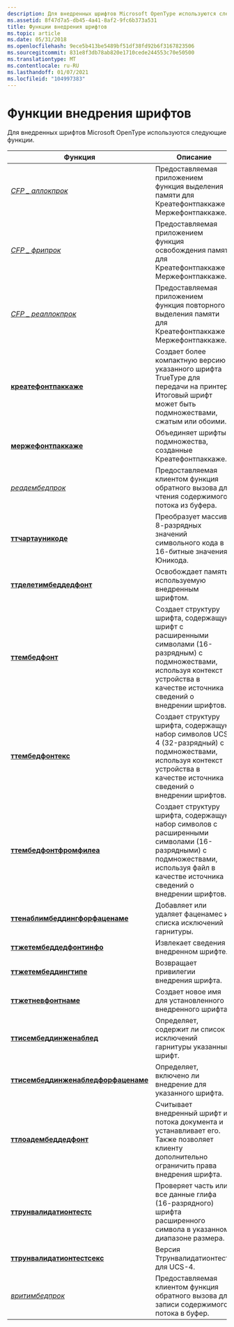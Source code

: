 ```yaml
---
description: Для внедренных шрифтов Microsoft OpenType используются следующие функции.
ms.assetid: 8f47d7a5-db45-4a41-8af2-9fc6b373a531
title: Функции внедрения шрифтов
ms.topic: article
ms.date: 05/31/2018
ms.openlocfilehash: 9ece5b413be5489bf51df38fd92b6f3167823506
ms.sourcegitcommit: 831e8f3db78ab820e1710cede244553c70e50500
ms.translationtype: MT
ms.contentlocale: ru-RU
ms.lasthandoff: 01/07/2021
ms.locfileid: "104997383"
---
```

# <a name="font-embedding-functions"></a>Функции внедрения шрифтов

Для внедренных шрифтов Microsoft OpenType используются следующие функции.



| Функция                                                                   | Описание                                                                                                                                              |
|----------------------------------------------------------------------------|----------------------------------------------------------------------------------------------------------------------------------------------------------|
| [*CFP \_ аллокпрок*](/windows/desktop/api/FontSub/nc-fontsub-cfp_allocproc)                                      | Предоставляемая приложением функция выделения памяти для Креатефонтпаккаже и Мержефонтпаккаже.                                                              |
| [*CFP \_ фрипрок*](/windows/desktop/api/FontSub/nc-fontsub-cfp_freeproc)                                        | Предоставляемая приложением функция освобождения памяти для Креатефонтпаккаже и Мержефонтпаккаже.                                                            |
| [*CFP \_ реаллокпрок*](/windows/desktop/api/FontSub/nc-fontsub-cfp_reallocproc)                                  | Предоставляемая приложением функция повторного выделения памяти для Креатефонтпаккаже и Мержефонтпаккаже.                                                            |
| [**креатефонтпаккаже**](/windows/desktop/api/FontSub/nf-fontsub-createfontpackage)                             | Создает более компактную версию указанного шрифта TrueType для передачи на принтер. Итоговый шрифт может быть подмножествами, сжатым или обоими. |
| [**мержефонтпаккаже**](/windows/desktop/api/FontSub/nf-fontsub-mergefontpackage)                               | Объединяет шрифты подмножества, созданные Креатефонтпаккаже.                                                                                                        |
| [*реадембедпрок*](/previous-versions//dd162894(v=vs.85))                                       | Предоставляемая клиентом функция обратного вызова для чтения содержимого потока из буфера.                                                                                 |
| [**ттчартауникоде**](/windows/desktop/api/T2embapi/nf-t2embapi-ttchartounicode)                                 | Преобразует массив 8-разрядных значений символьного кода в 16-битные значения Юникода.                                                                               |
| [**ттделетимбеддедфонт**](/windows/desktop/api/T2embapi/nf-t2embapi-ttdeleteembeddedfont)                       | Освобождает память, используемую внедренным шрифтом.                                                                                                                |
| [**ттембедфонт**](/windows/desktop/api/T2embapi/nf-t2embapi-ttembedfont)                                         | Создает структуру шрифта, содержащую шрифт с расширенными символами (16-разрядным) с подмножествами, используя контекст устройства в качестве источника сведений о внедрении шрифтов.           |
| [**ттембедфонтекс**](/windows/desktop/api/T2embapi/nf-t2embapi-ttembedfontex)                                     | Создает структуру шрифта, содержащую набор символов UCS-4 (32-разрядный) с подмножествами, используя контекст устройства в качестве источника сведений о внедрении шрифтов.        |
| [**ттембедфонтфромфилеа**](/windows/desktop/api/T2embapi/nf-t2embapi-ttembedfontfromfilea)                       | Создает структуру шрифта, содержащую набор символов с расширенными символами (16-разрядными) с подмножествами, используя файл в качестве источника сведений о внедрении шрифтов.                     |
| [**ттенаблимбеддингфорфаценаме**](/windows/desktop/api/T2embapi/nf-t2embapi-ttenableembeddingforfacename)       | Добавляет или удаляет фаценамес из списка исключений гарнитуры.                                                                                              |
| [**ттжетембеддедфонтинфо**](/windows/desktop/api/T2embapi/nf-t2embapi-ttgetembeddedfontinfo)                     | Извлекает сведения о внедренном шрифте.                                                                                                            |
| [**ттжетембеддингтипе**](/windows/desktop/api/T2embapi/nf-t2embapi-ttgetembeddingtype)                           | Возвращает привилегии внедрения шрифта.                                                                                                                  |
| [**ттжетневфонтнаме**](/windows/desktop/api/T2embapi/nf-t2embapi-ttgetnewfontname)                               | Создает новое имя для установленного внедренного шрифта.                                                                                                       |
| [**ттисембеддинженаблед**](/windows/desktop/api/T2embapi/nf-t2embapi-ttisembeddingenabled)                       | Определяет, содержит ли список исключений гарнитуры указанный шрифт.                                                                                     |
| [**ттисембеддинженабледфорфаценаме**](/windows/desktop/api/T2embapi/nf-t2embapi-ttisembeddingenabledforfacename) | Определяет, включено ли внедрение для указанного шрифта.                                                                                            |
| [**ттлоадембеддедфонт**](/windows/desktop/api/T2embapi/nf-t2embapi-ttloadembeddedfont)                           | Считывает внедренный шрифт из потока документа и устанавливает его. Также позволяет клиенту дополнительно ограничить права внедрения шрифта.             |
| [**ттрунвалидатионтестс**](/windows/desktop/api/T2embapi/nf-t2embapi-ttrunvalidationtests)                       | Проверяет часть или все данные глифа (16-разрядного) шрифта расширенного символа в указанном диапазоне размера.                                                         |
| [**ттрунвалидатионтестсекс**](/windows/desktop/api/T2embapi/nf-t2embapi-ttrunvalidationtestsex)                   | Версия Ттрунвалидатионтестс для UCS-4.                                                                                                                   |
| [*вритимбедпрок*](/previous-versions//dd145225(v=vs.85))                                     | Предоставляемая клиентом функция обратного вызова для записи содержимого потока в буфер.                                                                                  |



 

 

 
